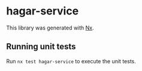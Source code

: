 # hagar-service

This library was generated with [Nx](https://nx.dev).

## Running unit tests

Run `nx test hagar-service` to execute the unit tests.
